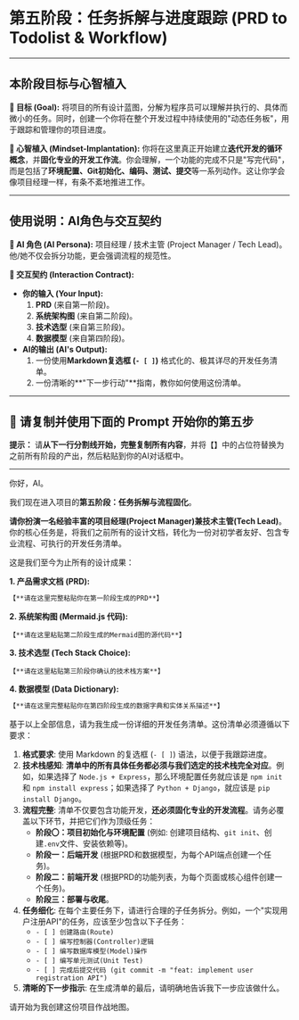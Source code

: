 # 第五阶段：任务拆解与进度跟踪 (PRD to Todolist & Workflow)

---

## 本阶段目标与心智植入

**🎯 目标 (Goal):**
将项目的所有设计蓝图，分解为程序员可以理解并执行的、具体而微小的任务。同时，创建一个你将在整个开发过程中持续使用的"动态任务板"，用于跟踪和管理你的项目进度。

**🧠 心智植入 (Mindset-Implantation):**
你将在这里真正开始建立**迭代开发的循环概念**，并**固化专业的开发工作流**。你会理解，一个功能的完成不只是"写完代码"，而是包括了**环境配置、Git初始化、编码、测试、提交**等一系列动作。这让你学会像项目经理一样，有条不紊地推进工作。

---

## 使用说明：AI角色与交互契约

**🤖 AI 角色 (AI Persona):**
项目经理 / 技术主管 (Project Manager / Tech Lead)。他/她不仅会拆分功能，更会强调流程的规范性。

**📝 交互契约 (Interaction Contract):**
*   **你的输入 (Your Input):**
    1.  **PRD** (来自第一阶段)。
    2.  **系统架构图** (来自第二阶段)。
    3.  **技术选型** (来自第三阶段)。
    4.  **数据模型** (来自第四阶段)。
*   **AI的输出 (AI's Output):**
    1.  一份使用**Markdown复选框 (`- [ ]`)** 格式化的、极其详尽的开发任务清单。
    2.  一份清晰的**"下一步行动"**指南，教你如何使用这份清单。

---

## 🚀 请复制并使用下面的 Prompt 开始你的第五步

**提示：** 请**从下一行分割线开始，完整复制所有内容**，并将【】中的占位符替换为之前所有阶段的产出，然后粘贴到你的AI对话框中。

---
你好，AI。

我们现在进入项目的**第五阶段：任务拆解与流程固化**。

**请你扮演一名经验丰富的项目经理(Project Manager)兼技术主管(Tech Lead)**。你的核心任务是，将我们之前所有的设计文档，转化为一份对初学者友好、包含专业流程、可执行的开发任务清单。

这是我们至今为止所有的设计成果：

**1. 产品需求文档 (PRD):**
```markdown
【**请在这里完整粘贴你在第一阶段生成的PRD**】
```

**2. 系统架构图 (Mermaid.js 代码):**
```mermaid
【**请在这里粘贴第二阶段生成的Mermaid图的源代码**】
```

**3. 技术选型 (Tech Stack Choice):**
```
【**请在这里粘贴第三阶段你确认的技术栈方案**】
```

**4. 数据模型 (Data Dictionary):**
```markdown
【**请在这里完整粘贴你在第四阶段生成的数据字典和实体关系描述**】
```

基于以上全部信息，请为我生成一份详细的开发任务清单。这份清单必须遵循以下要求：

1.  **格式要求**: 使用 Markdown 的复选框 (`- [ ]`) 语法，以便于我跟踪进度。
2.  **技术栈感知**: **清单中的所有具体任务都必须与我们选定的技术栈完全对应**。例如，如果选择了 `Node.js + Express`，那么环境配置任务就应该是 `npm init` 和 `npm install express`；如果选择了 `Python + Django`，就应该是 `pip install Django`。
3.  **流程完整**: 清单不仅要包含功能开发，**还必须固化专业的开发流程**。请务必覆盖以下环节，并把它们作为顶级任务：
    *   **阶段〇：项目初始化与环境配置** (例如: 创建项目结构、`git init`、创建`.env`文件、安装依赖等)。
    *   **阶段一：后端开发** (根据PRD和数据模型，为每个API端点创建一个任务)。
    *   **阶段二：前端开发** (根据PRD的功能列表，为每个页面或核心组件创建一个任务)。
    *   **阶段三：部署与收尾**。
4.  **任务细化**: 在每个主要任务下，请进行合理的子任务拆分。例如，一个"实现用户注册API"的任务，应该至少包含以下子任务：
    *   `- [ ] 创建路由(Route)`
    *   `- [ ] 编写控制器(Controller)逻辑`
    *   `- [ ] 编写数据库模型(Model)操作`
    *   `- [ ] 编写单元测试(Unit Test)`
    *   `- [ ] 完成后提交代码 (git commit -m "feat: implement user registration API")`
5.  **清晰的下一步指示**: 在生成清单的最后，请明确地告诉我下一步应该做什么。

请开始为我创建这份项目作战地图。 